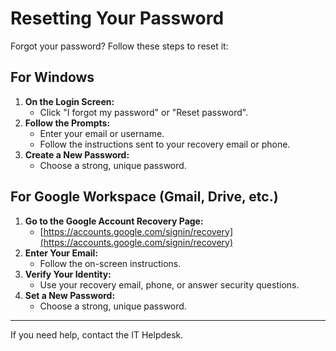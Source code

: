 # Resetting Your Password

Forgot your password? Follow these steps to reset it:

## For Windows

1. **On the Login Screen:**
   - Click "I forgot my password" or "Reset password".
2. **Follow the Prompts:**
   - Enter your email or username.
   - Follow the instructions sent to your recovery email or phone.
3. **Create a New Password:**
   - Choose a strong, unique password.

## For Google Workspace (Gmail, Drive, etc.)

1. **Go to the Google Account Recovery Page:**
   - [https://accounts.google.com/signin/recovery](https://accounts.google.com/signin/recovery)
2. **Enter Your Email:**
   - Follow the on-screen instructions.
3. **Verify Your Identity:**
   - Use your recovery email, phone, or answer security questions.
4. **Set a New Password:**
   - Choose a strong, unique password.

---

If you need help, contact the IT Helpdesk. 